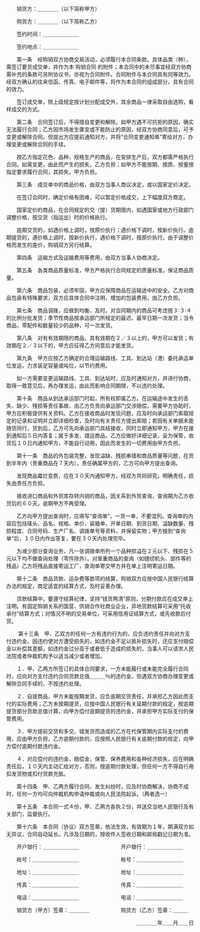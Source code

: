
 


　　销货方：＿＿＿＿（以下简称甲方） 

　　购货方：＿＿＿＿（以下简称乙方） 

　　签约时间：＿＿＿＿＿＿＿ 

　　签约地点：＿＿＿＿＿＿＿ 

　　第一条　经购销双方协商交易活动，必须履行本合同条款。具体品类（种），需签订要货成交单，并作为本
购销合同
的附件；本合同中的未尽事宜经双方协商需补充的条款可另附协议书，亦视为合同附件。合同附件与本合同具有同等效力。经双方确认的往来信函、传真、电子邮件等，将作为本合同的组成部分，具有合同的效力。 

　　签订成交单，除上级规定按计划分配成交外，其余商品一律采取自由选购，看样成交的方式。 

　　第二条　合同签订后，不得擅自变更和解除。如甲方遇不可抗拒的原因，确实无法履行合同；乙方因市场发生骤变或不能防止的原因，经双方协商同意后，可予变更或解除合同。但提出方应提前通知对方，并将“合同变更通知单”寄给对方，办理变更或解除合同的手续。 

　　按乙方指定花色、品种、规格生产的商品，在安排生产后，双方都需严格执行合同。如需变更，由此而产生的损失，乙方负担；如甲方不能按期、按质、按量按指定要求履行合同，其损失，甲方负担。 

　　第三条　成交单中的商品价格，由双方当事人商议决定，或以国家定价决定。 

　　在签订合同时，确定价格有困难，可以暂定价格成交，上下幅度双方商定。 

　　国家定价的商品，在合同规定的交（提）货期限内，如遇国家或地方行政部门调整价格，按交货（指运出）时的价格执行。 

　　逾期交货的，如遇价格上调时，按原价执行；遇价格下调时，按新价执行。逾期提货的，遇价格上调时，按新价执行，遇价格下调时，按原价执行。由于调整价格而发生的差价，购销双方另行结算。 

　　第四条　运输方式及运输费用等费用，由双方当事人协商决定。 

　　第五条　各类商品质量标准，甲方严格执行合同规定的质量标准，保证商品质量。 

　　第六条　商品包装，必须牢固，甲方应保障商品在运输途中的安全。乙方对商品包装有特殊要求，双方应具体合同中注明，增加的包装费用，由乙方负担。 

　　第七条　商品调拨，应做到均衡、及时。对合同期内的商品可考虑按３∶３∶４的比例分批发货；季节性商品按承运部门所规定的最迟、最早日期一次发货；当令商品，零配件和数量较少的品种，可一次发货。 

　　第八条　对有有效期限的商品，其有效期在２／３以上的，甲方可以发货；有效期在２／３以下的，甲方应征得乙方同意后才能发货。 

　　第九条　甲方应按乙方确定的合理运输路线、工具、到达站（港）委托承运单位发运，力求装足容量或吨位，以节约费用。 

　　如一方需要变更运输路线、工具、到达站时，应及时通知对方，并进行协商，取得一致意见后，再办理发运，由此而影响合同期限，不以违约处理。 

　　第十条　商品从到达承运部门时起，所有权即属乙方。在运输途中发生的丢失、缺少、残损等责任事故，由乙方负责向承运部门交涉赔偿，需要甲方协助时，甲方应积极提供有关资料。乙方在接收商品时发现问题，应及时向承运部门索取规定的记录和证明并立即详细检查，及时向有关责任方提出索赔；若因有关单据未能随货同行，货到后，乙方可先向承运部门具结接收，同时立即通知甲方，甲方在接到通知后５日内答复；属于多发、错运商品，乙方应做好详细记录，妥为保管，收货后１０日内通知甲方，不能自行动用，因此而发生的一切费用由甲方负担。 




　　第十一条　商品的外包装完整，发现溢缺、残损串错和商品质量等问题，在货到半年内（贵重商品在７天内），责任确属甲方的，乙方可向甲方提出查询。 

　　发现商品霉烂变质，应在３０天内通知甲方，经双方共同研究，明确责任，损失由责任方负担。 

　　接收进口商品和外贸库存转内销的商品，因关系到外贸查询，查询期为乙方收货后的６０天，逾期甲方不再受理。 

　　乙方向甲方提出查询时，应填写“查询单”，一货一单，不要混列。查询单的内容应包括唛头、品名、规格、单价、装箱单、开单日期、到货日期、溢缺数量、残损程度、合同号码、生产厂名、调拨单号等资料，并保留实物；甲方接到“查询单”后，１０日内作出答复，要在３０天内处理完毕。 

　　为减少部分查询业务，凡一张调拨单所列一个品种损溢在２元以下、残损在５元以下均不做查询处理（零件除外）。对笨重商品的查询（如缝纫机头、部件等的残品）乙方将残品直接寄运工厂，查询单寄交甲方并在单上注明寄运日期。 

　　第十二条　商品货款、运杂费等款项的结算，购销双方应按中国人民银行结算办法的规定，商定适宜的结算方式，及时妥善办理。 

　　货款结算中，要遵守结算纪律，坚持“钱货两清”原则，分期付款应在成交单上注明。有固定购销关系的国营、供销合作社商业企业，异地货款结算可采用“托收承付”结算方式；对情况不明的交易单位，可采用信用证结算方式，或先收款后付货。 

　　
第十三条　甲、乙双方的任何一方有违约行为的，应负违约责任并向对方支付违约金。因违约使对方遭受损失的，如违约金不足以抵补损失时，还应支付赔偿金以补偿其差额。如违约金过分高于或者低于造成的损失的，当事人可以请求人民法院或者仲裁机构予以适当减少或者增加。 

　　１．甲、乙两方所签订的具体合同要求，一方未能履行或未能完全履行合同时，应向对方支付违约合同货款总值＿＿＿％的违约金。但遇双方协商办理变更或解除合同手续的，不按违约处理。 

　　２．自提商品，甲方未能按期发货，应负逾期交货责任，并承担乙方因此而支付的实际费用；乙方未按期提货，应按中国人民银行有关延期付款的规定，按逾期提货部分货款总值计算，向甲方偿付逾期提货的违约金，并承担甲方实际支付的保管费用。 

　　３．甲方提前交货和多交、错发货而造成的乙方在代保管期内实际支付的费用，应由甲方负担，乙方逾期付款的，应按照人民银行有关逾期付款的规定，向甲方偿付逾期付款违约金。 

　　４．对应偿付的违约金，赔偿金，保管、保养费用和各种经济损失，应在明确责任后，１０天内主动汇给对方，否则，按逾期付款处理，但任何一方不得自行用扣发货物或扣付货款充抵。
 

　　第十四条　甲、乙两方履行合同，发生纠纷时，应及时协商解决，协商不成时，任何一方均可向仲裁机构申请仲裁或向人民法院起诉。（两者选一） 

　　第十五条　本合同一式４份，甲、乙两方各执２份，并送交当地人民银行及有关部门，监督执行。 

　　第十六条　本合同（协议）双方签章，依法生效，有效期为１年，期满双方如无异议，合同自动延长。凡涉及日期的，按收件人签收日期和邮局戳记日期为准。 

　　开户银行：＿＿＿＿＿＿＿　　　　　　　　开户银行：＿＿＿＿＿＿＿ 

　　帐号：＿＿＿＿＿＿＿＿＿　　　　　　　　帐号：＿＿＿＿＿＿＿＿＿ 

　　地址：＿＿＿＿＿＿＿＿＿　　　　　　　　地址：＿＿＿＿＿＿＿＿＿ 

　　传真：＿＿＿＿＿＿＿＿＿　　　　　　　　传真：＿＿＿＿＿＿＿＿＿ 

　　电话：＿＿＿＿＿＿＿＿＿　　　　　　　　电话：＿＿＿＿＿＿＿＿＿ 

　　销货方（甲方）签章：＿＿＿＿　　　　　　购货方（乙方）签章：＿＿＿ 

　　　　　　　　　　　　　　　　　　　　　　　　　＿＿＿＿年＿＿月＿＿日
 


 

 
 
 
 
 
  


  
 

  


  


  
 
 
 
 

